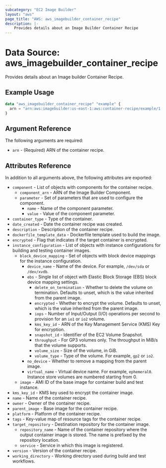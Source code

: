 ```yaml
---
subcategory: "EC2 Image Builder"
layout: "aws"
page_title: "AWS: aws_imagebuilder_container_recipe"
description: |-
    Provides details about an Image Builder Container Recipe
---
```


# Data Source: aws_imagebuilder_container_recipe

Provides details about an Image builder Container Recipe.

## Example Usage

```terraform
data "aws_imagebuilder_container_recipe" "example" {
  arn = "arn:aws:imagebuilder:us-east-1:aws:container-recipe/example/1.0.0"
}
```

## Argument Reference

The following arguments are required:

* `arn` - (Required) ARN of the container recipe.

## Attributes Reference

In addition to all arguments above, the following attributes are exported:

* `component` - List of objects with components for the container recipe.
    * `component_arn` - ARN of the Image Builder Component.
    * `parameter` - Set of parameters that are used to configure the component.
        * `name` - Name of the component parameter.
        * `value` - Value of the component parameter.
* `container_type` - Type of the container.
* `date_created` - Date the container recipe was created.
* `description` - Description of the container recipe.
* `dockerfile_template_data` - Dockerfile template used to build the image.
* `encrypted` - Flag that indicates if the target container is encrypted.
* `instance_configuration` - List of objects with instance configurations for building and testing container images.
    * `block_device_mapping` - Set of objects with block device mappings for the instance configuration.
        * `device_name` - Name of the device. For example, `/dev/sda` or `/dev/xvdb`.
        * `ebs` - Single list of object with Elastic Block Storage (EBS) block device mapping settings.
            * `delete_on_termination` - Whether to delete the volume on termination. Defaults to unset, which is the value inherited from the parent image.
            * `encrypted` - Whether to encrypt the volume. Defaults to unset, which is the value inherited from the parent image.
            * `iops` - Number of Input/Output (I/O) operations per second to provision for an `io1` or `io2` volume.
            * `kms_key_id` - ARN of the Key Management Service (KMS) Key for encryption.
            * `snapshot_id` - Identifier of the EC2 Volume Snapshot.
            * `throughput` - For GP3 volumes only. The throughput in MiB/s that the volume supports.
            * `volume_size` - Size of the volume, in GiB.
            * `volume_type` - Type of the volume. For example, `gp2` or `io2`.
        * `no_device` - Whether to remove a mapping from the parent image.
        * `virtual_name` - Virtual device name. For example, `ephemeral0`. Instance store volumes are numbered starting from 0.
    * `image` - AMI ID of the base image for container build and test instance.
* `kms_key_id` - KMS key used to encrypt the container image.
* `name` - Name of the container recipe.
* `owner` - Owner of the container recipe.
* `parent_image` - Base image for the container recipe.
* `platform` - Platform of the container recipe.
* `tags` - Key-value map of resource tags for the container recipe.
* `target_repository` - Destination repository for the container image.
    * `repository_name` - Name of the container repository where the output container image is stored. The name is prefixed by the repository location.
    * `service` - Service in which this image is registered.
* `version` - Version of the container recipe.
* `working_directory` - Working directory used during build and test workflows.
